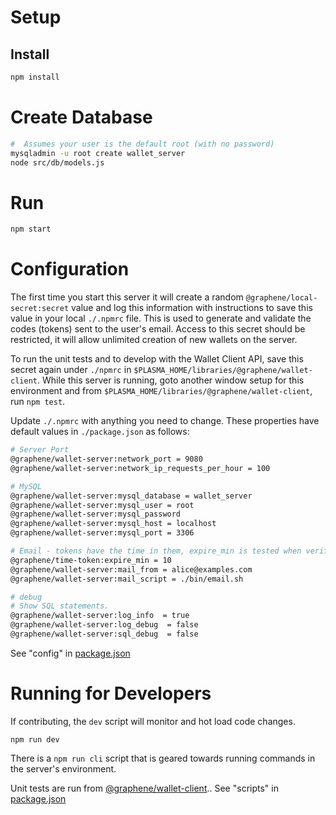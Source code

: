 # Setup
## Install
```bash
npm install
```

# Create Database
```bash
#  Assumes your user is the default root (with no password)
mysqladmin -u root create wallet_server
node src/db/models.js
```

# Run
```bash
npm start
```

# Configuration
The first time you start this server it will create a random `@graphene/local-secret:secret` value and log this information with instructions to save this value in your local `./.npmrc` file.  This is used to generate and validate the codes (tokens) sent to the user's email.  Access to this secret should be restricted, it will allow unlimited creation of new wallets on the server.

To run the unit tests and to develop with the Wallet Client API, save this secret again under `./npmrc` in `$PLASMA_HOME/libraries/@graphene/wallet-client`.  While this server is running, goto another window setup for this environment and from `$PLASMA_HOME/libraries/@graphene/wallet-client`, run `npm test`.

Update `./.npmrc` with anything you need to change.  These properties have default values in `./package.json` as follows:
```sh
# Server Port
@graphene/wallet-server:network_port = 9080
@graphene/wallet-server:network_ip_requests_per_hour = 100

# MySQL
@graphene/wallet-server:mysql_database = wallet_server
@graphene/wallet-server:mysql_user = root
@graphene/wallet-server:mysql_password
@graphene/wallet-server:mysql_host = localhost
@graphene/wallet-server:mysql_port = 3306

# Email - tokens have the time in them, expire_min is tested when verifying
@graphene/time-token:expire_min = 10
@graphene/wallet-server:mail_from = alice@examples.com
@graphene/wallet-server:mail_script = ./bin/email.sh

# debug
# Show SQL statements.
@graphene/wallet-server:log_info  = true
@graphene/wallet-server:log_debug  = false
@graphene/wallet-server:sql_debug  = false
```
See "config" in [package.json](./package.json)

# Running for Developers
If contributing, the `dev` script will monitor and hot load code changes.  
 
`npm run dev`

There is a `npm run cli` script that is geared towards running commands in the server's environment.

Unit tests are run from [@graphene/wallet-client](../../libraries/@graphene/wallet-client)..
See "scripts" in [package.json](./package.json)

